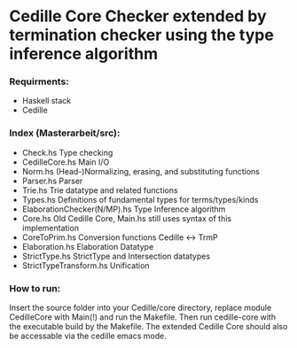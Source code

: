 # Cedille Core Checker extended by termination checker using the type inference algorithm

### Requirments:
*  Haskell stack
*  Cedille

### Index (Masterarbeit/src):
*  Check.hs                     Type checking
*  CedilleCore.hs               Main I/O
*  Norm.hs                      (Head-)Normalizing, erasing, and substituting functions
*  Parser.hs                    Parser
*  Trie.hs                      Trie datatype and related functions
*  Types.hs                     Definitions of fundamental types for terms/types/kinds
*  ElaborationChecker(N/MP).hs  Type Inference algorithm
*  Core.hs                      Old Cedille Core, Main.hs still uses syntax of this implementation
*  CoreToPrim.hs                Conversion functions Cedille <-> TrmP       
*  Elaboration.hs               Elaboration Datatype
*  StrictType.hs                StrictType and Intersection datatypes
*  StrictTypeTransform.hs       Unification

### How to run:

Insert the source folder into your Cedille/core directory, replace module CedilleCore with Main(!) and run the Makefile. Then run cedille-core with the executable build by the Makefile.
The extended Cedille Core should also be accessable via the cedille emacs mode.
